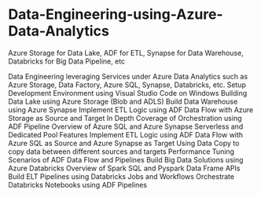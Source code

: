 # Data-Engineering-using-Azure-Data-Analytics
Azure Storage for Data Lake, ADF for ETL, Synapse for Data Warehouse, Databricks for Big Data Pipeline, etc

Data Engineering leveraging Services under Azure Data Analytics such as Azure Storage, Data Factory, Azure SQL, Synapse, Databricks, etc.
Setup Development Environment using Visual Studio Code on Windows
Building Data Lake using Azure Storage (Blob and ADLS)
Build Data Warehouse using Azure Synapse
Implement ETL Logic using ADF Data Flow with Azure Storage as Source and Target
In Depth Coverage of Orchestration using ADF Pipeline
Overview of Azure SQL and Azure Synapse Serverless and Dedicated Pool Features
Implement ETL Logic using ADF Data Flow with Azure SQL as Source and Azure Synapse as Target
Using Data Copy to copy data between different sources and targets
Performance Tuning Scenarios of ADF Data Flow and Pipelines
Build Big Data Solutions using Azure Databricks
Overview of Spark SQL and Pyspark Data Frame APIs
Build ELT Pipelines using Databricks Jobs and Workflows
Orchestrate Databricks Notebooks using ADF Pipelines
